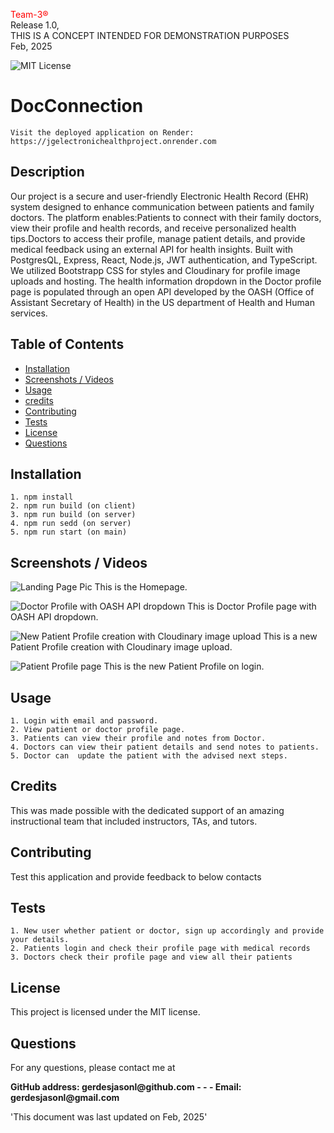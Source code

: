 
<span style="color:red;">Team-3®</span> <br>
  Release 1.0,<br>
  THIS IS A CONCEPT INTENDED FOR DEMONSTRATION PURPOSES<br>
  Feb, 2025
  
   ![MIT License](https://img.shields.io/badge/license-MIT-green)
    
  # DocConnection
    Visit the deployed application on Render: https://jgelectronichealthproject.onrender.com
  ## Description
  Our project is a secure and user-friendly Electronic Health Record (EHR) system designed to enhance communication between patients and family doctors. The platform enables:Patients to connect with their family doctors, view their profile and health records, and receive personalized health tips.Doctors to access their profile, manage patient details, and provide medical feedback using an external API for health insights. Built with PostgresQL, Express, React, Node.js, JWT authentication, and TypeScript. We utilized Bootstrapp CSS for styles and Cloudinary for profile image uploads and hosting. The health information dropdown in the Doctor profile page is populated through an open API developed by the OASH (Office of Assistant Secretary of Health) in the US department of Health and Human services.
  ## Table of Contents

  - [Installation](#installation)
  - [Screenshots / Videos](#screenshots--videos)
  - [Usage](#usage)
  - [credits]()
  - [Contributing](#contributing)
  - [Tests](#tests)
  - [License](#license)
  - [Questions](#questions)

## Installation
    1. npm install
    2. npm run build (on client)
    3. npm run build (on server)
    4. npm run sedd (on server)
    5. npm run start (on main)

## Screenshots / Videos
![Landing Page Pic](/electronicHealthProject/assets/pic1.png)
This is the Homepage.

![Doctor Profile with OASH API dropdown](/electronicHealthProject/assets/pic2.png)
This is Doctor Profile page with OASH API dropdown.

![New Patient Profile creation with Cloudinary image upload](/electronicHealthProject/assets/pic3.png)
This is a new Patient Profile creation with Cloudinary image upload.

![Patient Profile page](/electronicHealthProject/assets/pic4.png)
This is the new Patient Profile on login.


## Usage
    1. Login with email and password. 
    2. View patient or doctor profile page. 
    3. Patients can view their profile and notes from Doctor. 
    4. Doctors can view their patient details and send notes to patients. 
    5. Doctor can  update the patient with the advised next steps.


## Credits
This was made possible with the dedicated support of an amazing instructional team that included instructors, TAs, and tutors.

## Contributing
Test this application and provide feedback to below contacts

 ## Tests
    1. New user whether patient or doctor, sign up accordingly and provide your details. 
    2. Patients login and check their profile page with medical records       
    3. Doctors check their profile page and view all their patients


## License
This project is licensed under the MIT license.



## Questions
For any questions, please contact me at 
<p style="font-weight: bold" id="questionsEntry">GitHub address: gerdesjasonl@github.com - - - Email: gerdesjasonl@gmail.com</p>


'This document was last updated on Feb, 2025'
